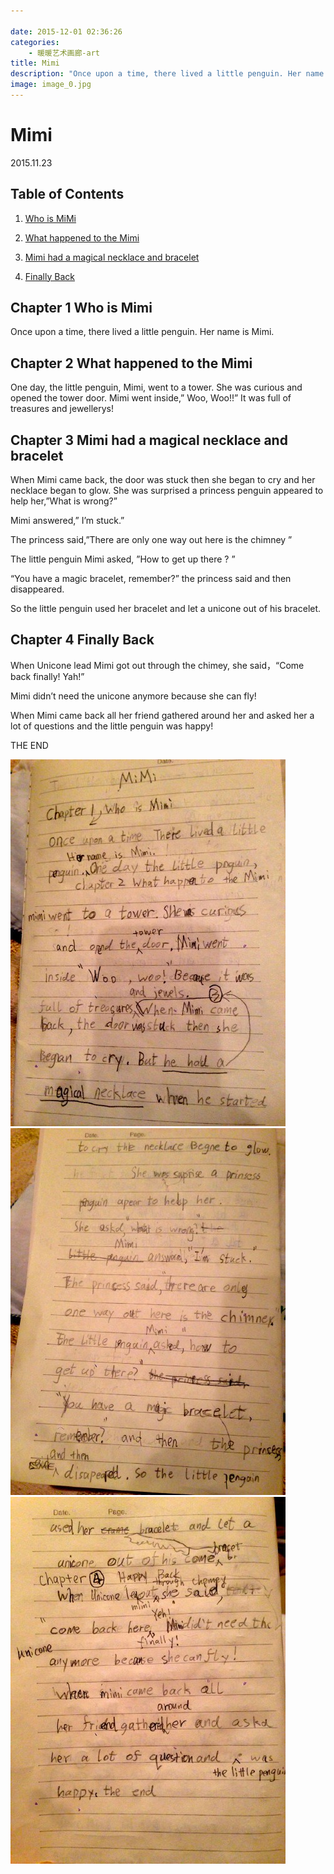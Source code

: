 ```yaml
---

date: 2015-12-01 02:36:26
categories:
    - 暖暖艺术画廊-art
title: Mimi
description: "Once upon a time, there lived a little penguin. Her name is Mimi."
image: image_0.jpg
---
```


# Mimi
2015.11.23 

## Table of Contents

1. [Who is  MiMi](#chapter-1---who-is--mimi)

2. [What happened to the Mimi](#chapter-2--what-happened-to-the-mimi)

3. [Mimi had a magical necklace and bracelet](#chapter-3--mimi-had-a-magical-necklace-and-bracelet)

4. [Finally Back](#chapter-4--finally-back)


## Chapter 1   Who is  Mimi

Once upon a time, there lived a little penguin. Her name is Mimi.

## Chapter 2  What happened to the Mimi

One day, the little penguin, Mimi, went to a tower. She was curious and opened the tower door. Mimi went inside,” Woo, Woo!!” It was full of treasures and jewellerys!

## Chapter 3  Mimi had a magical necklace and bracelet

When Mimi came back, the door was stuck then she began to cry and her necklace began to glow. She was surprised a princess penguin appeared to help her,”What is wrong?”

Mimi answered,” I’m stuck.”

The princess said,”There are only one way out here is the chimney ”

The little penguin Mimi asked, ”How to get up there ? ”

“You have a magic bracelet, remember?” the princess said and then disappeared.

So the little penguin used her bracelet and let a unicone out of his bracelet.

## Chapter 4  Finally Back

When Unicone lead Mimi got out through the chimey, she said，“Come back finally! Yah!”

Mimi didn’t need the unicone anymore because she can fly!

When Mimi came back all her friend gathered around her and asked her a lot of questions and the little penguin was happy!

THE END

![](image_0.jpg)
![](image_1.jpg)
![](image_2.jpg)